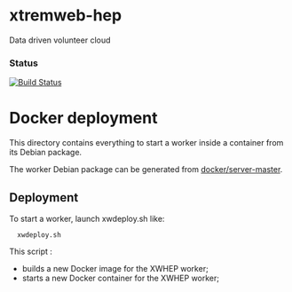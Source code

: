 # xtremweb-hep
Data driven volunteer cloud

### Status
[![Build Status](https://travis-ci.org/lodygens/xtremweb-hep.svg?branch=master)](https://travis-ci.org/lodygens/xtremweb-hep)

Docker deployment
=================

This directory contains everything to start a worker inside a container from its Debian package.

The worker Debian package can be generated from [docker/server-master](../server-master).

## Deployment

To start a worker, launch xwdeploy.sh like:
```
  xwdeploy.sh
```

This script :
- builds a new Docker image for the XWHEP worker;
- starts a new Docker container for the XWHEP worker;

